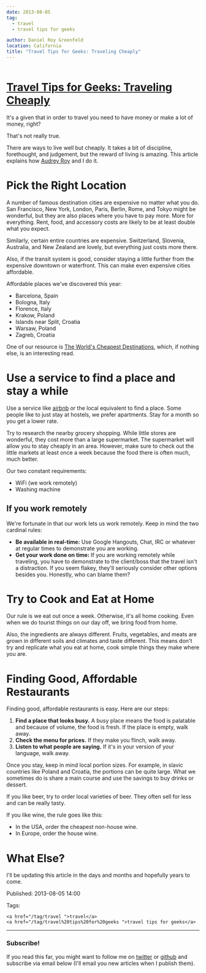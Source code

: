 ```yaml
---
date: 2013-08-05
tag:
  - travel
  - travel tips for geeks

author: Daniel Roy Greenfeld
location: California
title: "Travel Tips for Geeks: Traveling Cheaply"
---
```


<div class="twelve wide column">
  <h1 class="ui block header">
    <div class="content">
      <a href="/travel-tips-for-geeks-living-cheaply "
        >Travel Tips for Geeks: Traveling Cheaply</a
      >
    </div>
  </h1>
  <p>
    It's a given that in order to travel you need to have money or make a lot of
    money, right?
  </p>
  <p>That's not really true.</p>
  <p>
    There are ways to live well but cheaply. It takes a bit of discipline,
    forethought, and judgement, but the reward of living is amazing. This
    article explains how
    <a href="http://audreymroy.com" target="_blank">Audrey Roy</a> and I do it.
  </p>
  <h1 id="pick-the-right-location">Pick the Right Location</h1>
  <p>
    A number of famous destination cities are expensive no matter what you do.
    San Francisco, New York, London, Paris, Berlin, Rome, and Tokyo might be
    wonderful, but they are also places where you have to pay more. More for
    everything. Rent, food, and accessory costs are likely to be at least double
    what you expect.
  </p>
  <p>
    Similarly, certain entire countries are expensive. Switzerland, Slovenia,
    Australia, and New Zealand are lovely, but everything just costs more there.
  </p>
  <p>
    Also, if the transit system is good, consider staying a little further from
    the expensive downtown or waterfront. This can make even expensive cities
    affordable.
  </p>
  <p>Affordable places we've discovered this year:</p>
  <ul>
    <li>Barcelona, Spain</li>
    <li>Bologna, Italy</li>
    <li>Florence, Italy</li>
    <li>Krakow, Poland</li>
    <li>Islands near Split, Croatia</li>
    <li>Warsaw, Poland</li>
    <li>Zagreb, Croatia</li>
  </ul>
  <p>
    One of our resource is
    <a
      href="http://www.amazon.com/Worlds-Cheapest-Destinations-Countries-ebook/dp/B00AYIBO1M/ref=tmm_kin_swatch_0?_encoding=UTF8&amp;sr=&amp;tag=mlinar-20"
      target="_blank"
      >The World's Cheapest Destinations</a
    >, which, if nothing else, is an interesting read.
  </p>
  <h1 id="use-a-service-to-find-a-place-and-stay-a-while">
    Use a service to find a place and stay a while
  </h1>
  <p>
    Use a service like
    <a href="https://www.airbnb.com" target="_blank">airbnb</a> or the local
    equivalent to find a place. Some people like to just stay at hostels, we
    prefer apartments. Stay for a month so you get a lower rate.
  </p>
  <p>
    Try to research the nearby grocery shopping. While little stores are
    wonderful, they cost more than a large supermarket. The supermarket will
    allow you to stay cheaply in an area. However, make sure to check out the
    little markets at least once a week because the food there is often much,
    much better.
  </p>
  <p>Our two constant requirements:</p>
  <ul>
    <li>WiFi (we work remotely)</li>
    <li>Washing machine</li>
  </ul>
  <h2 id="if-you-work-remotely">If you work remotely</h2>
  <p>
    We're fortunate in that our work lets us work remotely. Keep in mind the two
    cardinal rules:
  </p>
  <ul>
    <li>
      <strong>Be available in real-time:</strong> Use Google Hangouts, Chat, IRC
      or whatever at regular times to demonstrate you are working.
    </li>
    <li>
      <strong>Get your work done on time:</strong> If you are working remotely
      while traveling, you have to demonstrate to the client/boss that the
      travel isn't a distraction. If you seem flakey, they'll seriously consider
      other options besides you. Honestly, who can blame them?
    </li>
  </ul>
  <h1 id="try-to-cook-and-eat-at-home">Try to Cook and Eat at Home</h1>
  <p>
    Our rule is we eat out once a week. Otherwise, it's all home cooking. Even
    when we do tourist things on our day off, we bring food from home.
  </p>
  <p>
    Also, the ingredients are always different. Fruits, vegetables, and meats
    are grown in different soils and climates and taste different. This means
    don't try and replicate what you eat at home, cook simple things they make
    where you are.
  </p>
  <h1 id="finding-good-affordable-restaurants">
    Finding Good, Affordable Restaurants
  </h1>
  <p>Finding good, affordable restaurants is easy. Here are our steps:</p>
  <ol>
    <li>
      <strong>Find a place that looks busy.</strong> A busy place means the food
      is palatable and because of volume, the food is fresh. If the place is
      empty, walk away.
    </li>
    <li>
      <strong>Check the menu for prices.</strong> If they make you flinch, walk
      away.
    </li>
    <li>
      <strong>Listen to what people are saying.</strong> If it's in your version
      of your language, walk away.
    </li>
  </ol>
  <p>
    Once you stay, keep in mind local portion sizes. For example, in slavic
    countries like Poland and Croatia, the portions can be quite large. What we
    sometimes do is share a main course and use the savings to buy drinks or
    dessert.
  </p>
  <p>
    If you like beer, try to order local varieties of beer. They often sell for
    less and can be really tasty.
  </p>
  <p>If you like wine, the rule goes like this:</p>
  <ul>
    <li>In the USA, order the cheapest non-house wine.</li>
    <li>In Europe, order the house wine.</li>
  </ul>
  <h1 id="what-else">What Else?</h1>
  <p>
    I'll be updating this article in the days and months and hopefully years to
    come.
  </p>
  <p>Published: 2013-08-05 14:00</p>
  <p>
    Tags:

    <a href="/tag/travel ">travel</a>
    <a href="/tag/travel%20tips%20for%20geeks ">travel tips for geeks</a>
  </p>
  <hr />
  <h3 class="ui header">Subscribe!</h3>
  <p>
    If you read this far, you might want to follow me on
    <a href="https://twitter.com/pydanny">twitter</a> or
    <a href="https://github.com/pydanny">github</a> and subscribe via email
    below (I'll email you new articles when I publish them).
  </p>
   
</div>
